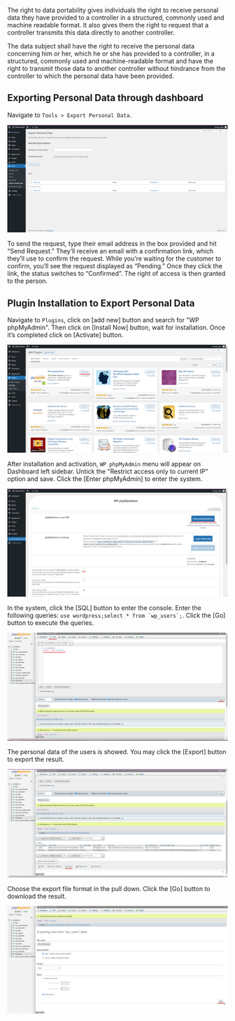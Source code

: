 The right to data portability gives individuals the right to receive personal data they have provided to a controller in a structured, commonly used and machine readable format. It also gives them the right to request that a controller transmits this data directly to another controller.

The data subject shall have the right to receive the personal data concerning him or her, which he or she has provided to a controller, in a structured, commonly used and machine-readable format and have the right to transmit those data to another controller without hindrance from the controller to which the personal data have been provided.

## Exporting Personal Data through dashboard
Navigate to `Tools > Export Personal Data`.

![Confirm_Identity](https://github.com/joey1136/katacoda-scenarios/blob/main/Area-D/images/step1/ConfirmIdentity.png?raw=true)

To send the request, type their email address in the box provided and hit “Send Request.”  They’ll receive an email with a confirmation link, which they’ll use to confirm the request. While you’re waiting for the customer to confirm, you’ll see the request displayed as “Pending.” Once they click the link, the status switches to “Confirmed”. The right of access is then granted to the person.

## Plugin Installation to Export Personal Data

Navigate to `Plugins`, click on [add new] button and search for "WP phpMyAdmin". Then click on [Install Now] button, wait for installation. Once it’s completed click on [Activate] button.

![php1](https://github.com/joey1136/katacoda-scenarios/blob/main/Area-D/images/step5/php1.png?raw=true)

After installation and activation, `WP phpMyAdmin` menu will appear on Dashboard left sidebar. Untick the "Restrict access only to current IP" option and save. Click the [Enter phpMyAdmin] to enter the system.

![php2](https://github.com/joey1136/katacoda-scenarios/blob/main/Area-D/images/step5/php2.png?raw=true)

In the system, click the [SQL] button to enter the console. Enter the following queries: ``use wordpress;select * from `wp_users`;``. Click the [Go] button to execute the queries.

![php3](https://github.com/joey1136/katacoda-scenarios/blob/main/Area-D/images/step5/php3.png?raw=true)

The personal data of the users is showed. You may click the [Export] button to export the result.

![php4](https://github.com/joey1136/katacoda-scenarios/blob/main/Area-D/images/step5/php4.png?raw=true)

Choose the export file format in the pull down. Click the [Go] button to download the result.

![php5](https://github.com/joey1136/katacoda-scenarios/blob/main/Area-D/images/step5/php5.png?raw=true)
